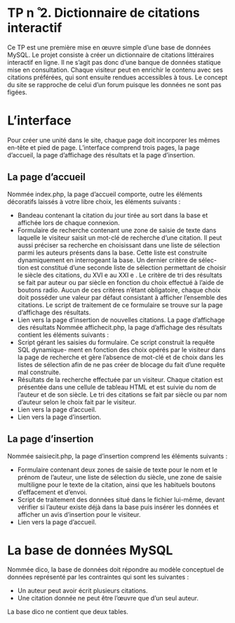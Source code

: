 # TP n ̊ 2. Dictionnaire de citations interactif

Ce TP est une première mise en œuvre simple d’une base de données MySQL. Le projet
consiste à créer un dictionnaire de citations littéraires interactif en ligne. Il ne s’agit pas
donc d’une banque de données statique mise en consultation. Chaque visiteur peut en enrichir le contenu avec ses citations préférées, qui sont ensuite rendues accessibles à tous. Le concept du site se rapproche de celui d’un forum puisque les données ne sont pas figées.

# L’interface
Pour créer une unité dans le site, chaque page doit incorporer les mêmes en-tête et pied
de page. L’interface comprend trois pages, la page d’accueil, la page d’affichage des
résultats et la page d’insertion.

## La page d’accueil
Nommée index.php, la page d’accueil comporte, outre les éléments décoratifs laissés à
votre libre choix, les éléments suivants :
- Bandeau contenant la citation du jour tirée au sort dans la base et affichée lors de
chaque connexion.
- Formulaire de recherche contenant une zone de saisie de texte dans laquelle le visiteur
saisit un mot-clé de recherche d’une citation. Il peut aussi préciser sa recherche en
choisissant dans une liste de sélection parmi les auteurs présents dans la base. Cette
liste est construite dynamiquement en interrogeant la base. Un dernier critère de sélec-
tion est constitué d’une seconde liste de sélection permettant de choisir le siècle des
citations, du XVI e au XXI e . Le critère de tri des résultats se fait par auteur ou par siècle
en fonction du choix effectué à l’aide de boutons radio. Aucun de ces critères n’étant
obligatoire, chaque choix doit posséder une valeur par défaut consistant à afficher
l’ensemble des citations. Le script de traitement de ce formulaire se trouve sur la page
d’affichage des résultats.
- Lien vers la page d’insertion de nouvelles citations.
La page d’affichage des résultats
Nommée affichecit.php, la page d’affichage des résultats contient les éléments suivants :
- Script gérant les saisies du formulaire. Ce script construit la requête SQL dynamique-
ment en fonction des choix opérés par le visiteur dans la page de recherche et gère
l’absence de mot-clé et de choix dans les listes de sélection afin de ne pas créer de
blocage du fait d’une requête mal construite.
- Résultats de la recherche effectuée par un visiteur. Chaque citation est présentée dans
une cellule de tableau HTML et est suivie du nom de l’auteur et de son siècle. Le tri
des citations se fait par siècle ou par nom d’auteur selon le choix fait par le visiteur.
- Lien vers la page d’accueil.
- Lien vers la page d’insertion.

## La page d’insertion
Nommée saisiecit.php, la page d’insertion comprend les éléments suivants :
- Formulaire contenant deux zones de saisie de texte pour le nom et le prénom de
l’auteur, une liste de sélection du siècle, une zone de saisie multiligne pour le texte
de la citation, ainsi que les habituels boutons d’effacement et d’envoi.
- Script de traitement des données situé dans le fichier lui-même, devant vérifier si
l’auteur existe déjà dans la base puis insérer les données et afficher un avis d’insertion
pour le visiteur.
- Lien vers la page d’accueil.

# La base de données MySQL
Nommée dico, la base de données doit répondre au modèle conceptuel de données représenté par les contraintes qui sont les suivantes :
- Un auteur peut avoir écrit plusieurs citations.
- Une citation donnée ne peut être l’œuvre que d’un seul auteur.

La base dico ne contient que deux tables.